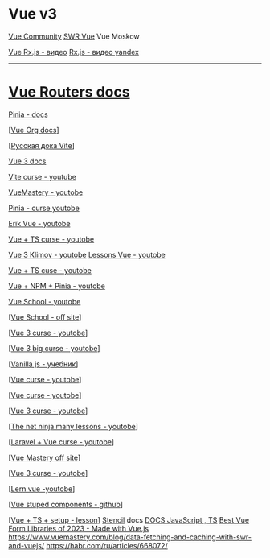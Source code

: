 # Vue v3

[Vue Community](https://vue-community.org/guide/)
[SWR Vue](https://docs-swrv.netlify.app/)
Vue Moskow

[Vue Rx.js - видео](https://www.youtube.com/watch?v=sgSV681n18I)
[Rx.js - видео yandex](https://www.youtube.com/watch?v=77UZsxGV7Cw&t=1577s)



-----

# [Vue Routers docs](https://router.vuejs.org/)

[Pinia - docs](https://pinia.vuejs.org/)

[[Vue Org docs](https://vuejs.org/)]

[[Русская дока Vite](https://vite-docs-ru.vercel.app/)]

[Vue 3 docs](https://v3.ru.vuejs.org/ru/guide/introduction.html)

[Vite curse - youtube](https://www.youtube.com/watch?v=SBtNHd7ZBn4&list=PL-FhWbGlJPfZg649Ukk5vPa4nUjHhQ6o3)

[VueMastery - youtobe](https://www.youtube.com/@VueMastery/videos)

[Pinia - curse youtobe](https://www.youtube.com/watch?v=u0B9dysw29A&list=PL4cUxeGkcC9hp28dYyYBy3xoOdoeNw-hD)

[Erik Vue - youtobe](https://www.youtube.com/@ProgramWithErik/videos)

[Vue + TS curse - youtobe](https://www.youtube.com/watch?v=JfI5PISLr9w&list=PLXCRVQoBC6506Vb5Zip04DQXp5Es-YpiP)

[Vue 3 Klimov - youtobe](https://www.youtube.com/@JavaScriptNinja/playlists)
[Lessons Vue - youtobe](https://www.youtube.com/@MakeAppswithDanny/videos)

[Vue + TS cuse - youtobe](https://www.youtube.com/@koderhq/playlists)

[Vue + NPM + Pinia - youtobe](https://www.youtube.com/@frontend-skills/playlists)


[Vue School - youtobe](https://www.youtube.com/@vueschool)

[[Vue School - off site](https://vueschool.io/)]

[[Vue 3 curse - youtobe](https://www.youtube.com/watch?v=hel0GmxeHyI&list=PLnKfPkeIekbb7X0TqmNNdX-CKOJaYNTpu)]

[[Vue 3 big curse - youtobe](https://www.youtube.com/@academind)]

[[Vanilla js - учебник](https://frontend-stuff.com/blog/tags/javascript/)]

[[Vue curse - youtobe](https://www.youtube.com/watch?v=DwhVtReIqQo&list=PLOjCcvKYFQgKqNqDBw8G2kLxFbrWYBqJ1&index=7)]

[[Vue curse - youtobe](https://www.youtube.com/@JohnKomarnicki/videos)]

[[Vue 3 curse - youtobe](https://www.youtube.com/watch?v=ccsz9FRy-nk&list=PLC3y8-rFHvwgeQIfSDtEGVvvSEPDkL_1f)]

[[The net ninja many lessons - youtobe](https://www.youtube.com/@NetNinja/featured)]

[[Laravel + Vue curse - youtobe](https://www.youtube.com/@laravelcreative/videos)]

[[Vue Mastery off site](https://www.vuemastery.com/)]

[[Vue 3 curse - youtobe](https://www.youtube.com/watch?v=v_I6jUPcbLs&list=PLjPfp4Ph3gBrn8h1ud8q12HSqfIQI202-)]

[[Lern vue -youtobe](https://www.youtube.com/@LearnVue)]

[[Vue stuped components - github](https://github.com/exbotanical/vue3-styled-components/tree/master/src)]

[[Vue + TS + setup - lesson](https://www.youtube.com/watch?v=p1eO5dZnp_Q)]
[Stencil](https://stenciljs.com/) docs
[DOCS JavaScript , TS](https://college.arthur-nesterenko.dev/javascript/for-loop)
[Best Vue Form Libraries of 2023 - Made with Vue.js](https://madewithvuejs.com/blog/best-vue-form-libraries)
https://www.vuemastery.com/blog/data-fetching-and-caching-with-swr-and-vuejs/
https://habr.com/ru/articles/668072/
